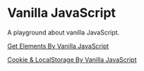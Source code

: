 # Vanilla JavaScript

A playground about vanilla JavaScript.

[Get Elements By Vanilla JavaScript](https://sdwh.dev/Vanilla-JavaScript/Get-Elements/)

[Cookie & LocalStorage By Vanilla JavaScript](https://sdwh.dev/Vanilla-JavaScript/Cookie-LocalStorage/)
